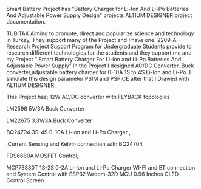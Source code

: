 Smart Battery Project has "Battery Charger for Li-Ion And Li-Po Batteries And Adjustable Power Supply Design" projects ALTIUM DESIGNER project documentation.

TUBITAK Aiming to promote, direct and popularize science and technology in Turkey, They support many of the Project and I have one. 2209-A - Research Project Support Program for Undergraduate Students provide to research diffierent technologies for the students and they support me and my Project ” Smart Battery Charger For Li-Ion and Li-Po Batteries And Adjustable Power Supply” In the Project I designed AC/DC Converter, Buck converter,adjustable battery charger for 0-10A 1S to 4S Li-Ion and Li-Po .I simulate this design parameter PSIM and PSPICE after that I Drawed with ALTIUM DESIGNER.

This Project has; 
12W AC/DC converter with FLYBACK topologies

LM2596 5V/3A Buck Converter

LM22675 3.3V/3A Buck Converter 

BQ24704 3S-4S 0-10A Li-Ion and Li-Po Charger ,

,Current Sensing and Kelvin connection with BQ24704

FDS6680A MOSFET Control,


MCP73830T 1S-2S 0-2A Li-Ion and Li-Po Charger 
WI-FI and BT connection and System Control with ESP32 Wroom-32D MCU 
0.96 Inches OLED Control Screen 

